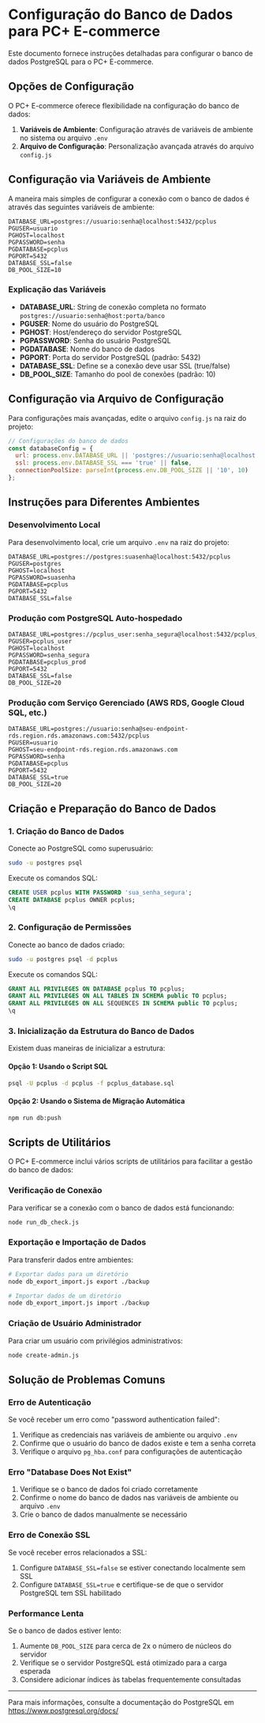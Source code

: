 # Configuração do Banco de Dados para PC+ E-commerce

Este documento fornece instruções detalhadas para configurar o banco de dados PostgreSQL para o PC+ E-commerce.

## Opções de Configuração

O PC+ E-commerce oferece flexibilidade na configuração do banco de dados:

1. **Variáveis de Ambiente**: Configuração através de variáveis de ambiente no sistema ou arquivo `.env`
2. **Arquivo de Configuração**: Personalização avançada através do arquivo `config.js`

## Configuração via Variáveis de Ambiente

A maneira mais simples de configurar a conexão com o banco de dados é através das seguintes variáveis de ambiente:

```
DATABASE_URL=postgres://usuario:senha@localhost:5432/pcplus
PGUSER=usuario
PGHOST=localhost
PGPASSWORD=senha
PGDATABASE=pcplus
PGPORT=5432
DATABASE_SSL=false
DB_POOL_SIZE=10
```

### Explicação das Variáveis

- **DATABASE_URL**: String de conexão completa no formato `postgres://usuario:senha@host:porta/banco`
- **PGUSER**: Nome do usuário do PostgreSQL
- **PGHOST**: Host/endereço do servidor PostgreSQL
- **PGPASSWORD**: Senha do usuário PostgreSQL
- **PGDATABASE**: Nome do banco de dados
- **PGPORT**: Porta do servidor PostgreSQL (padrão: 5432)
- **DATABASE_SSL**: Define se a conexão deve usar SSL (true/false)
- **DB_POOL_SIZE**: Tamanho do pool de conexões (padrão: 10)

## Configuração via Arquivo de Configuração

Para configurações mais avançadas, edite o arquivo `config.js` na raiz do projeto:

```javascript
// Configurações do banco de dados
const databaseConfig = {
  url: process.env.DATABASE_URL || 'postgres://usuario:senha@localhost:5432/pcplus',
  ssl: process.env.DATABASE_SSL === 'true' || false,
  connectionPoolSize: parseInt(process.env.DB_POOL_SIZE || '10', 10)
};
```

## Instruções para Diferentes Ambientes

### Desenvolvimento Local

Para desenvolvimento local, crie um arquivo `.env` na raiz do projeto:

```
DATABASE_URL=postgres://postgres:suasenha@localhost:5432/pcplus
PGUSER=postgres
PGHOST=localhost
PGPASSWORD=suasenha
PGDATABASE=pcplus
PGPORT=5432
DATABASE_SSL=false
```

### Produção com PostgreSQL Auto-hospedado

```
DATABASE_URL=postgres://pcplus_user:senha_segura@localhost:5432/pcplus_prod
PGUSER=pcplus_user
PGHOST=localhost
PGPASSWORD=senha_segura
PGDATABASE=pcplus_prod
PGPORT=5432
DATABASE_SSL=false
DB_POOL_SIZE=20
```

### Produção com Serviço Gerenciado (AWS RDS, Google Cloud SQL, etc.)

```
DATABASE_URL=postgres://usuario:senha@seu-endpoint-rds.region.rds.amazonaws.com:5432/pcplus
PGUSER=usuario
PGHOST=seu-endpoint-rds.region.rds.amazonaws.com
PGPASSWORD=senha
PGDATABASE=pcplus
PGPORT=5432
DATABASE_SSL=true
DB_POOL_SIZE=20
```

## Criação e Preparação do Banco de Dados

### 1. Criação do Banco de Dados

Conecte ao PostgreSQL como superusuário:

```bash
sudo -u postgres psql
```

Execute os comandos SQL:

```sql
CREATE USER pcplus WITH PASSWORD 'sua_senha_segura';
CREATE DATABASE pcplus OWNER pcplus;
\q
```

### 2. Configuração de Permissões

Conecte ao banco de dados criado:

```bash
sudo -u postgres psql -d pcplus
```

Execute os comandos SQL:

```sql
GRANT ALL PRIVILEGES ON DATABASE pcplus TO pcplus;
GRANT ALL PRIVILEGES ON ALL TABLES IN SCHEMA public TO pcplus;
GRANT ALL PRIVILEGES ON ALL SEQUENCES IN SCHEMA public TO pcplus;
\q
```

### 3. Inicialização da Estrutura do Banco de Dados

Existem duas maneiras de inicializar a estrutura:

#### Opção 1: Usando o Script SQL

```bash
psql -U pcplus -d pcplus -f pcplus_database.sql
```

#### Opção 2: Usando o Sistema de Migração Automática

```bash
npm run db:push
```

## Scripts de Utilitários

O PC+ E-commerce inclui vários scripts de utilitários para facilitar a gestão do banco de dados:

### Verificação de Conexão

Para verificar se a conexão com o banco de dados está funcionando:

```bash
node run_db_check.js
```

### Exportação e Importação de Dados

Para transferir dados entre ambientes:

```bash
# Exportar dados para um diretório
node db_export_import.js export ./backup

# Importar dados de um diretório
node db_export_import.js import ./backup
```

### Criação de Usuário Administrador

Para criar um usuário com privilégios administrativos:

```bash
node create-admin.js
```

## Solução de Problemas Comuns

### Erro de Autenticação

Se você receber um erro como "password authentication failed":

1. Verifique as credenciais nas variáveis de ambiente ou arquivo `.env`
2. Confirme que o usuário do banco de dados existe e tem a senha correta
3. Verifique o arquivo `pg_hba.conf` para configurações de autenticação

### Erro "Database Does Not Exist"

1. Verifique se o banco de dados foi criado corretamente
2. Confirme o nome do banco de dados nas variáveis de ambiente ou arquivo `.env`
3. Crie o banco de dados manualmente se necessário

### Erro de Conexão SSL

Se você receber erros relacionados a SSL:

1. Configure `DATABASE_SSL=false` se estiver conectando localmente sem SSL
2. Configure `DATABASE_SSL=true` e certifique-se de que o servidor PostgreSQL tem SSL habilitado

### Performance Lenta

Se o banco de dados estiver lento:

1. Aumente `DB_POOL_SIZE` para cerca de 2x o número de núcleos do servidor
2. Verifique se o servidor PostgreSQL está otimizado para a carga esperada
3. Considere adicionar índices às tabelas frequentemente consultadas

---

Para mais informações, consulte a documentação do PostgreSQL em https://www.postgresql.org/docs/